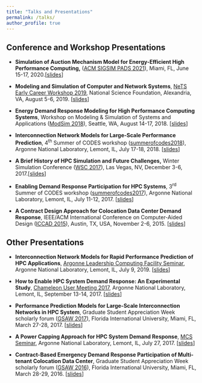 ```yaml
---
title: "Talks and Presentations"
permalink: /talks/
author_profile: true
---
```


## Conference and Workshop Presentations
* **Simulation of Auction Mechanism Model for Energy-Efficient High Performance Computing,** ([ACM SIGSIM PADS 2021](https://www.acm-sigsim-pads.org/)), Miami, FL, June 15-17, 2020.[[slides](https://kishwarbd.github.io/files/slides/pads20.pdf)]

* **Modeling and Simulation of Computer and Network Systems**, [NeTS Early Career Workshop 2019](https://sites.google.com/view/netsearlycareer2019/home), National Science Foundation, Alexandria, VA, August 5-6, 2019. [[slides](https://kishwarbd.github.io/files/slides/nets19-elevator-pitch.pdf)]

* **Energy Demand Response Modeling for High Performance Computing Systems**, Workshop on Modeling & Simulation of Systems and Applications ([ModSim 2018](https://www.bnl.gov/modsim2018/)), Seattle, WA, August 14-17, 2018. [[slides](https://kishwarbd.github.io/files/slides/modsim18.pdf)]

* **Interconnection Network Models for Large-Scale Performance Prediction**, 4<sup>th</sup> Summer of CODES workshop ([summerofcodes2018](https://press3.mcs.anl.gov/summerofcodes2018/)), Argonne National Laboratory, Lemont, IL, July 17-18, 2018. [[slides](https://kishwarbd.github.io/files/slides/codes18.pdf)]

* **A Brief History of HPC Simulation and Future Challenges,** Winter Simulation Conference ([WSC 2017](http://meetings2.informs.org/wordpress/wsc2017/)), Las Vegas, NV, December 3-6, 2017.[[slides](https://kishwarbd.github.io/files/slides/wsc17.pdf)]

* **Enabling Demand Response Participation for HPC Systems**, 3<sup>rd</sup> Summer of CODES workshop ([summerofcodes2017](https://press3.mcs.anl.gov/summerofcodes2017/)), Argonne National Laboratory, Lemont, IL, July 11-12, 2017. [[slides](https://kishwarbd.github.io/files/slides/codes17.pdf)]

* **A Contract Design Approach for Colocation Data Center Demand Response**, IEEE/ACM International Conference on Computer-Aided Design ([ICCAD 2015](https://iccad.com/)), Austin, TX, USA, November 2-6, 2015. [[slides](https://kishwarbd.github.io/files/slides/iccad15.pdf)]

## Other Presentations

* **Interconnection Network Models for Rapid Performance Prediction of HPC Applications**, [Argonne Leadership Computing Facility Seminar](https://www.alcf.anl.gov/events), Argonne National Laboratory, Lemont, IL, July 9, 2019. [[slides](https://kishwarbd.github.io/files/slides/alcf-seminar19.pdf)]

* **How to Enable HPC System Demand Response: An Experimental Study**, [Chameleon User Meeting 2017](https://press3.mcs.anl.gov/ccusers2017/), Argonne National Laboratory, Lemont, IL, September 13-14, 2017. [[slides](https://kishwarbd.github.io/files/slides/chameleonusermeeting17.pdf)]

* **Performance Prediction Models for Large-Scale Interconnection Networks in HPC System**, Graduate Student Appreciation Week scholarly forum ([GSAW 2017](http://gradschool.fiu.edu/gsaw/)), Florida International University, Miami, FL, March 27-28, 2017. [[slides](https://kishwarbd.github.io/files/slides/gsaw17.pdf)]

* **A Power Capping Approach for HPC System Demand Response**, [MCS Seminar](https://www.alcf.anl.gov/events/power-capping-approach-hpc-system-demand-response), Argonne National Laboratory, Lemont, IL, July 27, 2017. [[slides](https://kishwarbd.github.io/files/slides/anl-seminar17.pdf)]

* **Contract-Based Emergency Demand Response Participation of Multi-tenant Colocation Data Center**, Graduate Student Appreciation Week scholarly forum ([GSAW 2016](http://gradschool.fiu.edu/gsaw/)), Florida International University, Miami, FL, March 28-29, 2016. [[slides](https://kishwarbd.github.io/files/slides/gsaw16.pdf)]




